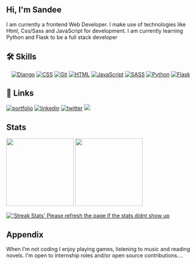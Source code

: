 
## Hi, I'm Sandee
<p>I am currently a frontend Web Developer. I make use of technologies like Html, Css/Sass and JavaScript for development. I am currently learning Python and Flask to be a full stack developer</p>


## 🛠 Skills
<p align="center">
<a href="#"><img alt="Django" src="https://img.shields.io/badge/-Django-00979D?logo=Django&logoColor=white"></a>
<a href="https://github.com/search?q=user%3ADenverCoder1+language%3Acss"><img alt="CSS" src="https://img.shields.io/badge/CSS-1572B6.svg?logo=css3&logoColor=white"></a>
<a href="#"><img alt="Git" src="https://img.shields.io/badge/Git-F05033.svg?logo=git&logoColor=white"></a>
<a href="https://github.com/search?q=user%3ADenverCoder1+language%3Ahtml"><img alt="HTML" src="https://img.shields.io/badge/HTML-E34F26.svg?logo=html5&logoColor=white"></a>
<a href="https://github.com/search?q=user%3ADenverCoder1+language%3Ajavascript"><img alt="JavaScript" src="https://img.shields.io/badge/JavaScript-F7DF1E.svg?logo=javascript&logoColor=black"></a>
<a href="https://github.com/search?q=user%3ADenverCoder1+language%3SASS"><img alt="SASS" src="https://img.shields.io/badge/SASS-purple.svg?logo=SASS&logoColor=white"></a>
<a href="https://github.com/search?q=user%3ADenverCoder1+language%3Apython"><img alt="Python" src="https://img.shields.io/badge/Python-14354C.svg?logo=python&logoColor=white"></a>
<a href="#"><img alt="Flask" src="https://img.shields.io/badge/Flask-000000?logo=flask&logoColor=white"></a>
</p>


## 🔗 Links
[![portfolio](https://img.shields.io/badge/my_portfolio-000?style=for-the-badge&logo=ko-fi&logoColor=white)](https://sandee-portfolio-01.vercel.app/)
[![linkedin](https://img.shields.io/badge/linkedin-0A66C2?style=for-the-badge&logo=linkedin&logoColor=white)](https://www.linkedin.com/in/oyarekhua-sandra)
[![twitter](https://img.shields.io/badge/twitter-1DA1F2?style=for-the-badge&logo=twitter&logoColor=white)](https://twitter.com/_SandeeTee_)
<a href='https://holopin.io/@sandee'>
    <img src='https://holopin.onrender.com/Sandee'/>
</a>


## Stats
<p>
<img height="180em" src="https://github-readme-stats.vercel.app/api?username=Sandee004" /> 
<img height="180em" src="https://github-readme-stats.vercel.app/api/top-langs/?username=Sandee004"/>
</p>

<a href="https://github.com/Sandee004">
<img alt="'Streak Stats' Please refresh the page if the stats didnt show up" src="https://github-readme-streak-stats.herokuapp.com/?user=Sandee004">
</a>

## Appendix
When I'm not coding I enjoy playing games, listening to music and reading novels.
I'm open to internship roles and/or open source contributions....
<p align=center>

<!--img src ="https://komarev.com/ghpvc/?username=Sandee004&label=Visitors&color=green&style=plastic"/-->

</p>

  

  

